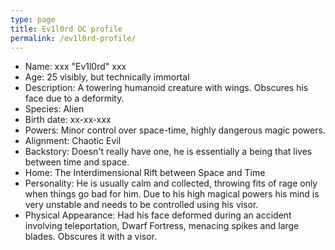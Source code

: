 ```yaml
---
type: page
title: Ev1l0rd OC profile
permalink: /ev1l0rd-profile/
---
```


* Name: xxx "Ev1l0rd" xxx
* Age: 25 visibly, but technically immortal
* Description: A towering humanoid creature with wings. Obscures his face due to a deformity.
* Species: Alien
* Birth date: xx-xx-xxx
* Powers: Minor control over space-time, highly dangerous magic powers.
* Alignment: Chaotic Evil
* Backstory: Doesn't really have one, he is essentially a being that lives between time and space.
* Home: The Interdimensional Rift between Space and Time
* Personality: He is usually calm and collected, throwing fits of rage only when things go bad for him. Due to his high magical powers his mind is very unstable and needs to be controlled using his visor.
* Physical Appearance: Had his face deformed during an accident involving teleportation, Dwarf Fortress, menacing spikes and large blades. Obscures it with a visor.
